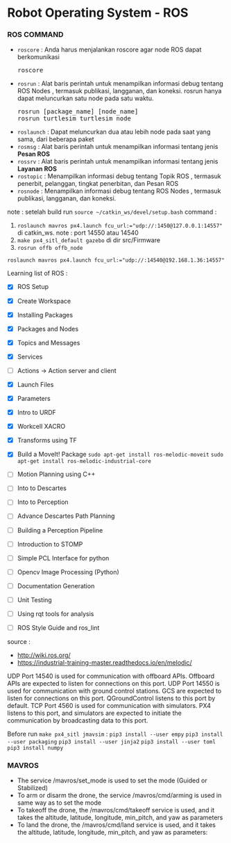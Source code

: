 # Robot Operating System - ROS

### ROS COMMAND
* `roscore`   : Anda harus menjalankan roscore agar node ROS dapat berkomunikasi </br>
  <pre>
  roscore
  </pre>
* `rosrun`    : Alat baris perintah untuk menampilkan informasi debug tentang ROS Nodes , termasuk publikasi, langganan, dan koneksi. rosrun hanya dapat meluncurkan satu node pada satu waktu. </br>
  <pre>
  rosrun [package_name] [node_name]
  rosrun turtlesim turtlesim_node
  </pre>
* `roslaunch` : Dapat meluncurkan dua atau lebih node pada saat yang sama, dari beberapa paket
* `rosmsg`    : Alat baris perintah untuk menampilkan informasi tentang jenis **Pesan ROS** 
* `rossrv`    : Alat baris perintah untuk menampilkan informasi tentang jenis **Layanan ROS**
* `rostopic`  : Menampilkan informasi debug tentang Topik ROS , termasuk penerbit, pelanggan, tingkat penerbitan, dan Pesan ROS
* `rosnode`   : Menampilkan informasi debug tentang ROS Nodes , termasuk publikasi, langganan, dan koneksi.

note : setelah build run `source ~/catkin_ws/devel/setup.bash`
command : 
1. `roslaunch mavros px4.launch fcu_url:="udp://:1450@127.0.0.1:14557"` di catkin_ws. note : port 14550 atau 14540
2. `make px4_sitl_default gazebo` di dir src/Firmware
3. `rosrun offb offb_node`

`roslaunch mavros px4.launch fcu_url:="udp://:14540@192.168.1.36:14557"`

Learning list of ROS :
- [X] ROS Setup
- [X] Create Workspace
- [X] Installing Packages
- [X] Packages and Nodes
- [X] Topics and Messages
- [X] Services
- [ ] Actions -> Action server and client
- [X] Launch Files
- [X] Parameters
- [X] Intro to URDF
- [X] Workcell XACRO
- [X] Transforms using TF
- [X] Build a MoveIt! Package `sudo apt-get install ros-melodic-moveit` `sudo apt-get install ros-melodic-industrial-core`
- [ ] Motion Planning using C++
- [ ] Into to Descartes
- [ ] Into to Perception
- [ ] Advance Descartes Path Planning
- [ ] Building a Perception Pipeline
- [ ] Introduction to STOMP
- [ ] Simple PCL Interface for python
- [ ] Opencv Image Processing (Python)
- [ ] Documentation Generation
- [ ] Unit Testing
- [ ] Using rqt tools for analysis
- [ ] ROS Style Guide and ros_lint


source : 
- http://wiki.ros.org/
- https://industrial-training-master.readthedocs.io/en/melodic/

UDP Port 14540 is used for communication with offboard APIs. Offboard APIs are expected to listen for connections on this port.
UDP Port 14550 is used for communication with ground control stations. GCS are expected to listen for connections on this port. QGroundControl listens to this port by default.
TCP Port 4560 is used for communication with simulators. PX4 listens to this port, and simulators are expected to initiate the communication by broadcasting data to this port.

Before run ```make px4_sitl jmavsim``` :
```pip3 install --user empy```
```pip3 install --user packaging```
```pip3 install --user jinja2```
```pip3 install --user toml```
```pip3 install numpy```


### MAVROS
- The service /mavros/set_mode is used to set the mode (Guided or Stabilized)
- To arm or disarm the drone, the service /mavros/cmd/arming is used in same way as to set the mode
- To takeoff the drone, the /mavros/cmd/takeoff service is used, and it takes the altitude, latitude, longitude, min_pitch, and yaw as parameters
- To land the drone, the /mavros/cmd/land service is used, and it takes the altitude, latitude, longitude, min_pitch, and yaw as parameters:
